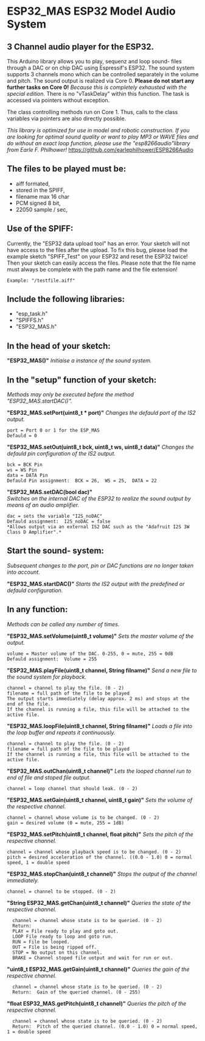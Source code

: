 # ESP32_MAS ESP32 Model Audio System

## 3 Channel audio player for the ESP32. 
This Arduino library allows you to play, sequenz and loop sound- files through a DAC or on chip DAC using Espressif's ESP32. The sound system supports 3 channels mono which can be controlled separately in the volume and pitch. The sound output is realized via Core 0. **Please do not start any further tasks on Core 0!** *Because this is completely exhausted with the special edition.* There is no "vTaskDelay"
within this function. The task is accessed via pointers without exception.

The class controlling methods run on Core 1. Thus, calls to the class variables via pointers are also directly possible.
  
*This library is optimized for use in model and robotic construction. If you are looking for optimal sound quality or want to play MP3 or WAVE files and do without an exact loop function, please use the "esp8266audio"library from Earle F. Philhower!*
https://github.com/earlephilhower/ESP8266Audio
 
## The files to be played must be:
* aiff formated,
* stored in the SPIFF,
* filename max 16 char
* PCM signed 8 bit,
* 22050 sample / sec,
  
## Use of the SPIFF:
Currently, the "ESP32 data upload tool" has an error. Your sketch will not have access to the files after the upload. To fix this bug, please load the example sketch "SPIFF_Test" on your ESP32 and reset the ESP32 twice! Then your sketch can easily access the files. Please note that the file name must always be complete with the path name and the file extension!
````
Example: "/testfile.aiff"
````
## Include the following libraries:  

* "esp_task.h"
* "SPIFFS.h"
* "ESP32_MAS.h"

## In the head of your sketch:

**"ESP32_MAS()"**
*Initiaise a instance of the sound system.*

## In the "setup" function of your sketch:  
*Methods may only be executed before the method "ESP32_MAS.startDAC()".*

**"ESP32_MAS.setPort(uint8_t * port)"**
*Changes the defauld port of the IS2 output.*
````
port = Port 0 or 1 for the ESP_MAS
Defauld = 0
````
**"ESP32_MAS.setOut(uint8_t bck, uint8_t ws, uint8_t data)"**
*Changes the defauld pin configuration of the IS2 output.*
````
bck = BCK Pin
ws = WS Pin
data = DATA Pin
Defauld Pin assignment:  BCK = 26,  WS = 25,  DATA = 22
````
**"ESP32_MAS.setDAC(bool dac)"**  
*Switches on the internal DAC of the ESP32 to realize the sound output by means of an audio amplifier.*
````
dac = sets the variable "I2S_noDAC"
Defauld assignment:  I2S_noDAC = false
*Allows output via an external IS2 DAC such as the "Adafruit I2S 3W Class D Amplifier".*
````
## Start the sound- system:
*Subsequent changes to the port, pin or DAC functions are no longer taken into account.*

**"ESP32_MAS.startDAC()"** 
*Starts the IS2 output with the predefined or defauld configuration.*
  
## In any function:
*Methods can be called any number of times.*
  
**"ESP32_MAS.setVolume(uint8_t volume)"**
*Sets the master volume of the output.*
````
volume = Master volume of the DAC. 0-255, 0 = mute, 255 = 0dB
Defauld assignment:  Volume = 255
```` 
**"ESP32_MAS.playFile(uint8_t channel, String filname)"**
*Send a new file to the sound system for playback.*
````
channel = channel to play the file. (0 - 2)
filename = full path of the file to be played
The output starts immediately (delay approx. 2 ms) and stops at the end of the file.
If the channel is running a file, this file will be attached to the active file.
````  
**"ESP32_MAS.loopFile(uint8_t channel, String filname)"**
*Loads a file into the loop buffer and repeats it continuously.*
````
channel = channel to play the file. (0 - 2)
filename = full path of the file to be played
If the channel is running a file, this file will be attached to the active file.
```` 
**"ESP32_MAS.outChan(uint8_t channel)"**
*Lets the looped channel run to end of file and stoped file output.*
````
channel = loop channel that should leak. (0 - 2)
````
**"ESP32_MAS.setGain(uint8_t channel, uint8_t gain)"**
*Sets the volume of the respective channel.*
````
channel = channel whose volume is to be changed. (0 - 2)
gain = desired volume (0 = mute, 255 = 1dB)
````
**"ESP32_MAS.setPitch(uint8_t channel, float pitch)"**
*Sets the pitch of the respective channel.*
````
channel = channel whose playback speed is to be changed. (0 - 2)
pitch = desired acceleration of the channel. ((0.0 - 1.0) 0 = normal speed, 1 = double speed
````
**"ESP32_MAS.stopChan(uint8_t channel)"**
*Stops the output of the channel immediately.*
````
channel = channel to be stopped. (0 - 2)
````
**"String ESP32_MAS.getChan(uint8_t channel)"**
*Queries the state of the respective channel.*
````
  channel = channel whose state is to be queried. (0 - 2)
  Return:
  PLAY = File ready to play and goto out.
  LOOP File ready to loop and goto run.
  RUN = File be looped.
  OUT = File is being ripped off.
  STOP = No output on this channel.
  BRAKE = Channel stoped file uotput and wait for run or out.
````
**"uint8_t ESP32_MAS.getGain(uint8_t channel)"**
*Queries the gain of the respective channel.*
````
  channel = channel whose state is to be queried. (0 - 2)
  Return:  Gain of the queried channel. (0 - 255)
````
**"float ESP32_MAS.getPitch(uint8_t channel)"**
*Queries the pitch of the respective channel.*
````
  channel = channel whose state is to be queried. (0 - 2)
  Return:  Pitch of the queried channel. (0.0 - 1.0) 0 = normal speed, 1 = double speed
````
